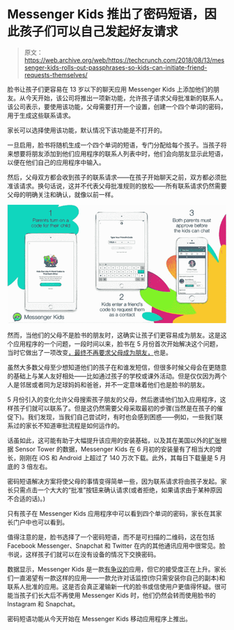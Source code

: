 # Messenger Kids 推出了密码短语，因此孩子们可以自己发起好友请求

> 原文：<https://web.archive.org/web/https://techcrunch.com/2018/08/13/messenger-kids-rolls-out-passphrases-so-kids-can-initiate-friend-requests-themselves/>

脸书让孩子们更容易在 13 岁以下的聊天应用 Messenger Kids 上添加他们的朋友。从今天开始，该公司将推出一项新功能，允许孩子请求父母批准新的联系人。该公司表示，要使用该功能，父母需要打开一个设置，创建一个四个单词的密码，用于生成这些联系请求。

家长可以选择使用该功能，默认情况下该功能是不打开的。

一旦启用，脸书将随机生成一个四个单词的短语，专门分配给每个孩子。当孩子将来想要将朋友添加到他们应用程序的联系人列表中时，他们会向朋友显示此短语，以便在他们自己的应用程序中输入。

然后，父母双方都会收到孩子的联系请求——在孩子开始聊天之前，双方都必须批准该请求。换句话说，这并不代表父母批准规则的放松——所有联系请求仍然需要父母的明确关注和确认，就像以前一样。

![](img/d97e51aeef6c0ca4e4ed33674093fde8.png)

然而，当他们的父母不是脸书的朋友时，这确实让孩子们更容易成为朋友。这是这个应用程序的一个问题，一段时间以来，脸书在 5 月份首次开始解决这个问题，当时它做出了一项改变[，最终不再要求父母成为朋友，](https://web.archive.org/web/20230313195359/https://techcrunch.com/2018/05/30/messenger-kids-no-longer-requires-the-kids-parents-to-be-friends-too/)也是。

虽然大多数父母至少想知道他们的孩子在和谁发短信，但很多时候父母会在更随意的基础上与某人友好相处——比如通过孩子的学校或课外活动。但是仅仅因为两个人是邻居或者同为足球妈妈和爸爸，并不一定意味着他们也是脸书的朋友。

5 月份引入的变化允许父母搜索孩子朋友的父母，然后邀请他们加入应用程序，这样孩子们就可以联系了。但是这仍然需要父母采取最初的步骤(当然是在孩子的催促下)。我们发现，当我们自己尝试时，有时也会感到困惑——例如，一些我们联系过的家长不知道审批流程是如何运作的。

话虽如此，这可能有助于大幅提升该应用的安装基础，以及其在美国以外的[扩张](https://web.archive.org/web/20230313195359/https://techcrunch.com/2018/06/22/messenger-kids-expands-outside-the-u-s-rolls-out-kindness-features/)根据 Sensor Tower 的数据，Messenger Kids 在 6 月初的安装量有了相当大的增长，刚刚在 iOS 和 Android 上超过了 140 万次下载。此外，其每日下载量是 5 月底的 3 倍左右。

密码短语解决方案将使父母的事情变得简单一些，因为联系请求将由孩子发起。家长只需点击一个大大的“批准”按钮来确认请求(或者拒绝，如果请求由于某种原因不合适的话)。)

只有孩子在 Messenger Kids 应用程序中可以看到四个单词的密码，家长在其家长门户中也可以看到。

值得注意的是，脸书选择了一个密码短语，而不是可扫描的二维码，这在包括 Facebook Messenger、Snapchat 和 Twitter 在内的其他通讯应用中很常见。脸书说，这样孩子们就可以在没有设备的情况下交换密码。

数据显示，Messenger Kids 是一款[有争议的](https://web.archive.org/web/20230313195359/https://techcrunch.com/2018/02/05/why-i-decided-to-install-messenger-kids/)应用，但它的接受度正在上升。家长们一直渴望有一款这样的应用——一款允许对话监控(你只需安装你自己的副本)和联系人批准的应用。这是否会真正灌输新一代的脸书或信使用户更值得怀疑。很可能当孩子们长大后不再使用 Messenger Kids 时，他们仍然会转而使用脸书的 Instagram 和 Snapchat。

密码短语功能从今天开始在 Messenger Kids 移动应用程序上推出。